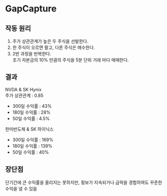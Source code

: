 # GapCapture

## 작동 원리
1. 주가 상관관계가 높은 두 주식을 선발한다.
2. 한 주식이 오르면 팔고, 다른 주식은 매수한다.
3. 2번 과정을 반복한다.  
초기 자본금의 10% 만큼의 주식을 5분 단위 거래 마다 매매한다.

## 결과
NVDA & SK Hynix  
주가 상관관계 : 0.85  
* 300일 수익률 : 43%
* 180일 수익률 : 28%
* 50일 수익률 : 4.5%

한미반도체 & SK 하이닉스
* 300일 수익률 : 169%
* 180일 수익률 : 139%
* 50일 수익률 : 40%

## 장단점
단기간에 큰 수익률을 올리지는 못하지만, 횡보가 지속되거나 급락을 경험하여도 꾸준한 수익을 낼 수 있음